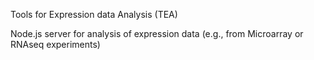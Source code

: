 Tools for Expression data Analysis (TEA)

Node.js server for analysis of expression data (e.g., from Microarray or RNAseq experiments)
